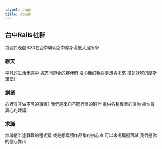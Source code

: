```yaml
---
layout: page
title: About
---
```


## 台中Rails社群
每週四晚間6:30在台中曉明女中摩斯漢堡大展所學

### 聊天

平凡的生活步調中
與志同道合的夥伴們
沒心機的暢談夢想與未來
搭配好吃的摩斯漢堡!

### 創業

心裡有非做不可的事嗎?
我們是來自不同行業的夥伴
提供各種專業的諮詢
給你最真心的建議!

### 求職

無論是半途轉職的程式猿
或是想累積作品集的初心者
可以來場模擬面試
我們是你的信心靠山
